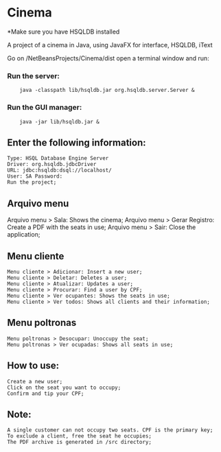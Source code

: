 # Cinema
*Make sure you have HSQLDB installed

A project of a cinema in Java, using JavaFX for interface, HSQLDB, iText

Go on /NetBeansProjects/Cinema/dist open a terminal window and run:
   ### Run the server: 
        java -classpath lib/hsqldb.jar org.hsqldb.server.Server &
   ### Run the GUI manager: 
        java -jar lib/hsqldb.jar &

## Enter the following information: 
    Type: HSQL Database Engine Server 
    Driver: org.hsqldb.jdbcDriver 
    URL: jdbc:hsqldb:dsql://localhost/ 
    User: SA Password:
    Run the project;

## Arquivo menu
   Arquivo menu > Sala: Shows the cinema;
   Arquivo menu > Gerar Registro: Create a PDF with the seats in use;
   Arquivo menu > Sair: Close the application;

##  Menu cliente
    Menu cliente > Adicionar: Insert a new user;
    Menu cliente > Deletar: Deletes a user;
    Menu cliente > Atualizar: Updates a user;
    Menu cliente > Procurar: Find a user by CPF;
    Menu cliente > Ver ocupantes: Shows the seats in use;
    Menu cliente > Ver todos: Shows all clients and their information;

## Menu poltronas
    Menu poltronas > Desocupar: Unoccupy the seat;
    Menu poltronas > Ver ocupadas: Shows all seats in use;

## How to use: 
    Create a new user;
    Click on the seat you want to occupy;
    Confirm and tip your CPF;

## Note: 
    A single customer can not occupy two seats. CPF is the primary key;
    To exclude a client, free the seat he occupies;
    The PDF archive is generated in /src directory;
